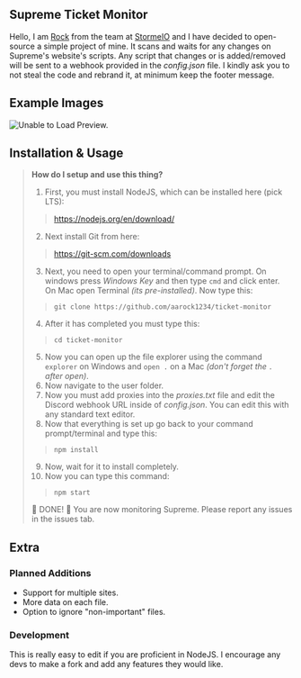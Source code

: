 ## Supreme Ticket Monitor
Hello, I am [Rock](https://www.twitter.com/rockkdev) from the team at [StormeIO](https://www.twitter.com/stormeio) and I have decided to open-source a simple project of mine. It scans and waits for any changes on Supreme's website's scripts. Any script that changes or is added/removed will be sent to a webhook provided in the *config.json* file. I kindly ask you to not steal the code and rebrand it, at minimum keep the footer message.

## Example Images

![Unable to Load Preview.](https://i.imgur.com/gYW0Sy3.png)


## Installation & Usage

> **How do I setup and use this thing?**
> 
> 1. First, you must install NodeJS, which can be installed here (pick LTS):
>> https://nodejs.org/en/download/
>
> 2. Next install Git from here:
>> https://git-scm.com/downloads
>
> 3. Next, you need to open your terminal/command prompt. On windows press *Windows Key* and then type `cmd` and click enter. On Mac open Terminal *(its pre-installed)*. Now type this:
>> `git clone https://github.com/aarock1234/ticket-monitor`
>
> 4. After it has completed you must type this:
>> `cd ticket-monitor`
>
> 5. Now you can open up the file explorer using the command `explorer` on Windows and `open .` on a Mac *(don't forget the `.` after open)*.
> 6. Now navigate to the user folder.
> 7. Now you must add proxies into the *proxies.txt* file and edit the Discord webhook URL inside of *config.json*. You can edit this with any standard text editor.
> 8. Now that everything is set up go back to your command prompt/terminal and type this:
>> `npm install`
>
> 9. Now, wait for it to install completely.
> 10. Now you can type this command:
>> `npm start`
>
> 🎉 DONE! 🥳 You are now monitoring Supreme. Please report any issues in the issues tab.

## Extra

### Planned Additions
* Support for multiple sites.
* More data on each file.
* Option to ignore "non-important" files.

### Development

This is really easy to edit if you are proficient in NodeJS. I encourage any devs to make a fork and add any features they would like.
